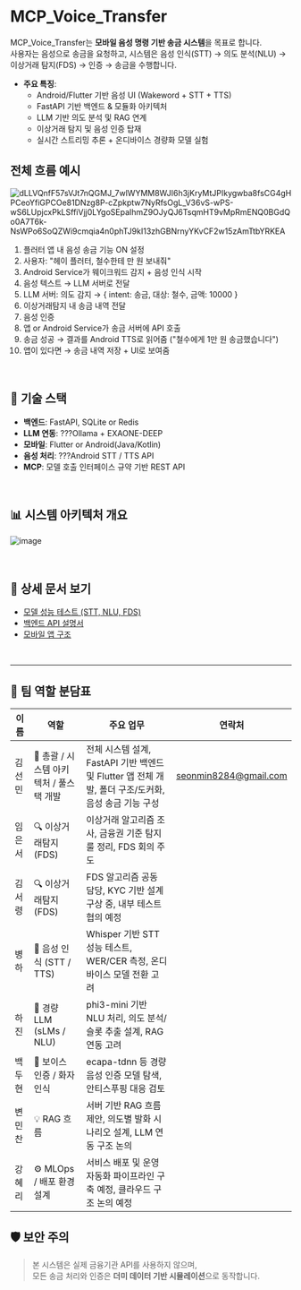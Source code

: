# MCP_Voice_Transfer

MCP_Voice_Transfer는 **모바일 음성 명령 기반 송금 시스템**을 목표로 합니다.  
사용자는 음성으로 송금을 요청하고, 시스템은 음성 인식(STT) → 의도 분석(NLU) → 이상거래 탐지(FDS) → 인증 → 송금을 수행합니다.

- **주요 특징**:
  - Android/Flutter 기반 음성 UI (Wakeword + STT + TTS)
  - FastAPI 기반 백엔드 & 모듈화 아키텍처
  - LLM 기반 의도 분석 및 RAG 연계
  - 이상거래 탐지 및 음성 인증 탑재
  - 실시간 스트리밍 추론 + 온디바이스 경량화 모델 실험


## 전체 흐름 예시
![dLLVQnfF57sVJt7nQGMJ_7wlWYMM8WJI6h3jKryMtJPIkygwba8fsCG4gHPCeoYfiGPCOe81DNzg8P-cZpkptw7NyRfsOgL_V36vS-wPS-wS6LUpjcxPkLSffiVjj0LYgoSEpaIhmZ9OJyQJ6TsqmHT9vMpRmENQ0BGdQo0A7T6k-NsWPo6SoQZWi9cmqia4n0phTJ9kI13zhGBNrnyYKvCF2w15zAmTtbYRKEA](https://github.com/user-attachments/assets/50a5d7e4-082b-4570-92b2-db86f93f86d5)
1. 플러터 앱 내 음성 송금 기능 ON 설정
2. 사용자: "헤이 플러터, 철수한테 만 원 보내줘"
3. Android Service가 웨이크워드 감지 + 음성 인식 시작
4. 음성 텍스트 → LLM 서버로 전달
5. LLM 서버: 의도 감지 → { intent: 송금, 대상: 철수, 금액: 10000 }
6. 이상거래탐지 내 송금 내역 전달
7. 음성 인증
8. 앱 or Android Service가 송금 서버에 API 호출
9. 송금 성공 → 결과를 Android TTS로 읽어줌 ("철수에게 1만 원 송금했습니다")
10. 앱이 있다면 → 송금 내역 저장 + UI로 보여줌

</br>


## 📌 기술 스택

- **백엔드**: FastAPI, SQLite or Redis
- **LLM 연동**: ???Ollama + EXAONE-DEEP
- **모바일**: Flutter or Android(Java/Kotlin)
- **음성 처리**: ???Android STT / TTS API
- **MCP**: 모델 호출 인터페이스 규약 기반 REST API

</br>

## 📊 시스템 아키텍처 개요
![image](https://github.com/user-attachments/assets/43f9beb7-c5c7-4e42-bec5-8de5b2c4c924)

</br>

## 📑 상세 문서 보기

- [모델 성능 테스트 (STT, NLU, FDS)](./backend/README.md)
- [백엔드 API 설명서](./backend/README.md)
- [모바일 앱 구조](./frontend/README.md)


</br>



---

## 👥 팀 역할 분담표

| 이름     | 역할                        | 주요 업무                                                                | 연락처 | 
|----------|-----------------------------|----------------------------------------------------------------------------------------|--|
| 김선민   | 🧭 총괄 / 시스템 아키텍처 / 풀스택 개발  | 전체 시스템 설계, FastAPI 기반 백엔드 및 Flutter 앱 전체 개발, 폴더 구조/도커화, 음성 송금 기능 구성 |seonmin8284@gmail.com|
| 임은서   | 🔍 이상거래탐지(FDS)         | 이상거래 알고리즘 조사, 금융권 기준 탐지 룰 정리, FDS 회의 주도                      ||
| 김서령   | 🔍 이상거래탐지(FDS)         | FDS 알고리즘 공동 담당, KYC 기반 설계 구상 중, 내부 테스트 협의 예정                 ||
| 병하     | 🧠 음성 인식 (STT / TTS)     | Whisper 기반 STT 성능 테스트, WER/CER 측정, 온디바이스 모델 전환 고려               ||
| 하진     | 🤖 경량 LLM (sLMs / NLU)     | phi3-mini 기반 NLU 처리, 의도 분석/슬롯 추출 설계, RAG 연동 고려                    ||
| 백두현   | 🔐 보이스 인증 / 화자인식    | ecapa-tdnn 등 경량 음성 인증 모델 탐색, 안티스푸핑 대응 검토                         ||
| 변민찬   | 💡 RAG 흐름  | 서버 기반 RAG 흐름 제안, 의도별 발화 시나리오 설계, LLM 연동 구조 논의              ||
| 강혜리   | ⚙️ MLOps / 배포 환경 설계   | 서비스 배포 및 운영 자동화 파이프라인 구축 예정, 클라우드 구조 논의 예정             ||



## 🛡️ 보안 주의

> 본 시스템은 실제 금융기관 API를 사용하지 않으며,  
> 모든 송금 처리와 인증은 **더미 데이터 기반 시뮬레이션**으로 동작합니다.
